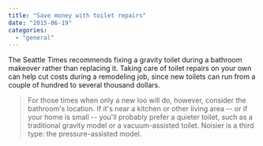 ```yaml
---
title: "Save money with toilet repairs"
date: "2015-06-19"
categories: 
  - "general"
---
```


The Seattle Times recommends fixing a gravity toilet during a bathroom makeover rather than replacing it. Taking care of toilet repairs on your own can help cut costs during a remodeling job, since new toilets can run from a couple of hundred to several thousand dollars.

> For those times when only a new loo will do, however, consider the bathroom's location. If it's near a kitchen or other living area -- or if your home is small -- you'll probably prefer a quieter toilet, such as a traditional gravity model or a vacuum-assisted toilet. Noisier is a third type: the pressure-assisted model.
